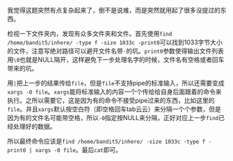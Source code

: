我觉得这题突然有点复杂起来了，倒不是说难，而是突然就用起了很多没提过的东西。

检视一下文件夹内，发现有众多文件夹和文件。首先使用`find /home/bandit5/inhere/ -type f -size 1033c -print0`可以找到1033字节大小的文件，注意写绝对路径可以避开文件名带`-`的坑。`print0`参数使得输出文件列表用`\0`也就是NULL隔开，这样避免下一步处理名字的时候，文件名有空格或者回车带来的坑。

用`|`把上一步的结果传给`file`，但是`file`不支持pipe的标准输入，所以还需要变成`xargs -0 file`。`xargs`能将标准输入的内容一个个传给给自身后面跟着的命令来执行。之所以需要它，这是因为有的命令不接受pipe过来的东西，比如这里的`file`。并且`xargs`默认按空白符（即空格回车tab云云）来分隔一个个参数，但是因为有的文件名可能带空格，所以`-0`指定按NULL来分隔，正好对应上一步`find`已经处理好的数据。

所以最终命令应该是`find /home/bandit5/inhere/ -size 1033c -type f -print0 | xargs -0 file`。最后`cat`即可。
